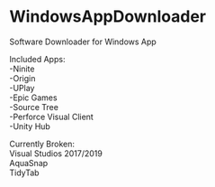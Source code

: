 # WindowsAppDownloader
Software Downloader for Windows App

Included Apps: <br />
-Ninite<br />
-Origin<br />
-UPlay<br />
-Epic Games<br />
-Source Tree<br />
-Perforce Visual Client<br />
-Unity Hub<br />

Currently Broken:<br />
Visual Studios 2017/2019<br />
AquaSnap<br />
TidyTab<br />
